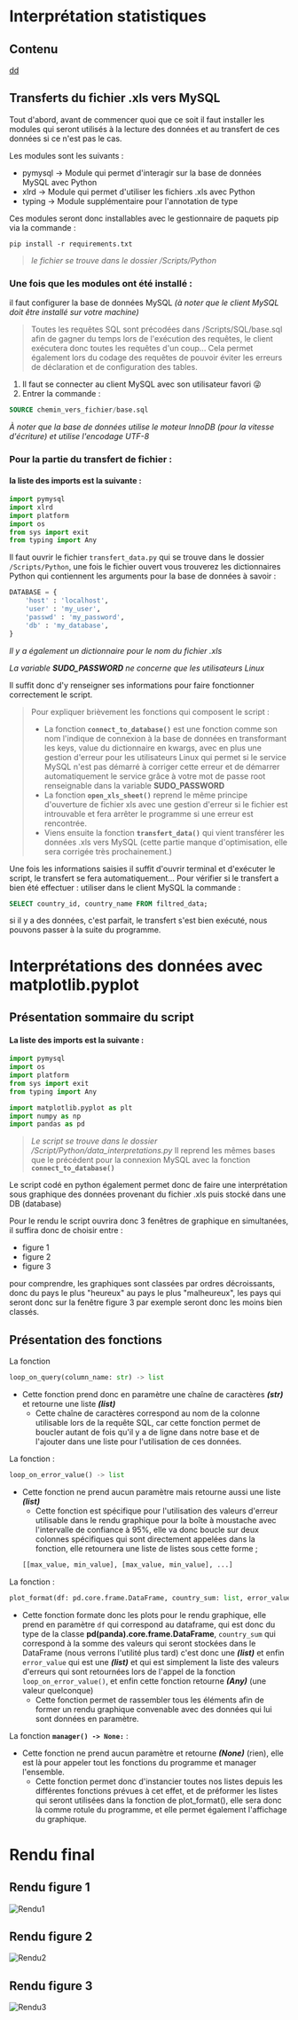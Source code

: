 # Interprétation statistiques
## Contenu
[dd](#dd)


## Transferts du fichier .xls vers MySQL

Tout d'abord, avant de commencer quoi que ce soit il faut installer les modules qui seront utilisés à la lecture des données et au transfert de ces données si ce n'est pas le cas.

Les modules sont les suivants :
  - pymysql -> Module qui permet d'interagir sur la base de données MySQL avec Python
  - xlrd -> Module qui permet d'utiliser les fichiers .xls avec Python
  - typing -> Module supplémentaire pour l'annotation de type

Ces modules seront donc installables avec le gestionnaire de paquets pip via la commande : 
```console
pip install -r requirements.txt
```

> *le fichier se trouve dans le dossier /Scripts/Python*


### Une fois que les modules ont été installé :
il faut configurer la base de données MySQL *(à noter que le client MySQL doit être installé sur votre machine)*
> Toutes les requêtes SQL sont précodées dans /Scripts/SQL/base.sql afin de gagner du temps lors de l'exécution des requêtes, le client exécutera
> donc toutes les requêtes d'un coup... Cela permet également lors du codage des requêtes de pouvoir éviter les erreurs de déclaration et
> de configuration des tables.
1. Il faut se connecter au client MySQL avec son utilisateur favori 😜
2. Entrer la commande :

```SQL
SOURCE chemin_vers_fichier/base.sql
```
*À noter que la base de données utilise le moteur InnoDB (pour la vitesse d'écriture) et utilise l'encodage UTF-8*

### Pour la partie du transfert de fichier : 
#### la liste des imports est la suivante :
```python
import pymysql
import xlrd
import platform
import os
from sys import exit
from typing import Any
```
Il faut ouvrir le fichier `transfert_data.py` qui se trouve dans le dossier `/Scripts/Python`, une fois le fichier ouvert vous trouverez les dictionnaires Python
qui contiennent les arguments pour la base de données à savoir :
```python
DATABASE = {
    'host' : 'localhost',
    'user' : 'my_user',
    'passwd' : 'my_password',
    'db' : 'my_database', 
}
```
*Il y a également un dictionnaire pour le nom du fichier .xls*

*La variable **SUDO_PASSWORD** ne concerne que les utilisateurs Linux*

Il suffit donc d'y renseigner ses informations pour faire fonctionner correctement le script.

> Pour expliquer brièvement les fonctions qui composent le script :
>   - La fonction **`connect_to_database()`** est une fonction comme son nom l'indique de connexion à la base de données en transformant les keys, value du dictionnaire en kwargs, avec en plus une gestion d'erreur pour les utilisateurs Linux qui permet si le service MySQL n'est pas démarré à corriger cette erreur et de démarrer automatiquement le service grâce à votre mot de passe root renseignable dans la variable **SUDO_PASSWORD**
>   - La fonction **`open_xls_sheet()`** reprend le même principe d'ouverture de fichier xls avec une gestion d'erreur si le fichier est introuvable et fera arrêter le programme si une erreur est rencontrée.
>   - Viens ensuite la fonction **`transfert_data()`** qui vient transférer les données .xls vers MySQL (cette partie manque d'optimisation, elle sera corrigée très prochainement.)

Une fois les informations saisies il suffit d'ouvrir terminal et d'exécuter le script, le transfert se fera automatiquement...
Pour vérifier si le transfert a bien été effectuer : utiliser dans le client MySQL la commande : 
```SQL
SELECT country_id, country_name FROM filtred_data;
```
si il y a des données, c'est parfait, le transfert s'est bien exécuté, nous pouvons passer à la suite du programme.

# Interprétations des données avec matplotlib.pyplot
## Présentation sommaire du script
#### La liste des imports est la suivante :
```python
import pymysql
import os
import platform
from sys import exit
from typing import Any

import matplotlib.pyplot as plt
import numpy as np
import pandas as pd
```
> *Le script se trouve dans le dossier /Script/Python/data_interpretations.py*
> Il reprend les mêmes bases que le précédent pour la connexion MySQL avec la fonction **`connect_to_database()`**

Le script codé en python également permet donc de faire une interprétation sous graphique des données provenant du fichier .xls puis stocké dans une DB (database)

Pour le rendu le script ouvrira donc 3 fenêtres de graphique en simultanées, il suffira donc de choisir entre :
  - figure 1
  - figure 2
  - figure 3

pour comprendre, les graphiques sont classées par ordres décroissants, donc du pays le plus "heureux" au pays le plus "malheureux", les pays qui seront donc sur la fenêtre figure 3 par exemple seront donc les moins bien classés.

## Présentation des fonctions
La fonction
```python
loop_on_query(column_name: str) -> list
```
  - Cette fonction prend donc en paramètre une chaîne de caractères ***(str)*** et retourne une liste ***(list)***
    - Cette chaîne de caractères correspond au nom de la colonne utilisable lors de la requête SQL, car cette fonction permet de boucler autant de fois qu'il y a de ligne dans notre base et de l'ajouter dans une liste pour l'utilisation de ces données.

La fonction :
```python
loop_on_error_value() -> list
```
  - Cette fonction ne prend aucun paramètre mais retourne aussi une liste ***(list)***
    - Cette fonction est spécifique pour l'utilisation des valeurs d'erreur utilisable dans le rendu graphique pour la boîte à moustache avec l'intervalle de confiance à 95%, elle va donc boucle sur deux colonnes spécifiques qui sont directement appelées dans la fonction, elle retournera une liste de listes sous cette forme ;
    ```python
    [[max_value, min_value], [max_value, min_value], ...]
    ```

La fonction : 
```python
plot_format(df: pd.core.frame.DataFrame, country_sum: list, error_value: list) -> Any:
``` 
  - Cette fonction formate donc les plots pour le rendu graphique, elle prend en paramètre `df` qui correspond au dataframe, qui est donc du type de la classe **pd(panda).core.frame.DataFrame**, `country_sum` qui correspond à la somme des valeurs qui seront stockées dans le DataFrame (nous verrons l'utilité plus tard) c'est donc une ***(list)*** et enfin `error_value` qui est une ***(list)*** et qui est simplement la liste des valeurs d'erreurs qui sont retournées lors de l'appel de la fonction `loop_on_error_value()`, et enfin cette fonction retourne ***(Any)*** (une valeur quelconque)
    - Cette fonction permet de rassembler tous les éléments afin de former un rendu graphique convenable avec des données qui lui sont données en paramètre.

La fonction **`manager() -> None:`** :
  - Cette fonction ne prend aucun paramètre et retourne ***(None)*** (rien), elle est là pour appeler tout les fonctions du programme et manager l'ensemble.
    - Cette fonction permet donc d'instancier toutes nos listes depuis les différentes fonctions prévues à cet effet, et de préformer les listes qui seront utilisées dans la fonction de plot_format(), elle sera donc là comme rotule du programme, et elle permet également l'affichage du graphique.

# Rendu final
## Rendu figure 1
![Rendu1](https://cdn.discordapp.com/attachments/837802340802625536/947663004080689174/rendu.png)
## Rendu figure 2
![Rendu2](https://cdn.discordapp.com/attachments/837802340802625536/947673588918534224/rendu2.png)
## Rendu figure 3
![Rendu3](https://cdn.discordapp.com/attachments/837802340802625536/947673602172518440/rendu3.png)
